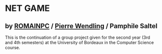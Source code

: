 # NET GAME
## by [ROMAINPC](https://github.com/ROMAINPC) / [Pierre Wendling](https://github.com/FtZPetruska) / Pamphile Saltel

This is the continuation of a group project given for the second year (3rd and 4th semesters) at the University of Bordeaux in the Computer Science course.